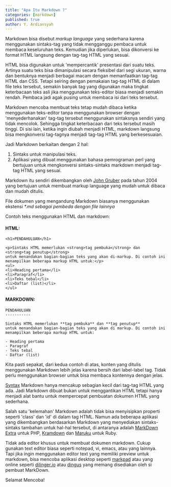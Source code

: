 ```yaml
---
title: "Apa Itu Markdown ?"
categories: [markdown]
published: true
author: Y. Ardiansyah
---
```


Markdown bisa disebut _markup language_ yang sederhana karena menggunakan sintaks-tag yang tidak mengganggu pembaca untuk membaca keseluruhan teks. Kemudian jika diperlukan, bisa dikonversi ke format HTML langsung dengan tag-tag HTML yang sesuai.

HTML bisa digunakan untuk 'mempercantik' presentasi dari suatu teks. Artinya suatu teks bisa dimanipulasi secara fleksibel dari segi ukuran, warna dan bentuknya menjadi berbagai macam dengan memanfaatkan tag-tag HTML dan CSS. Tetapi seiring dengan pemakaian tag-tag HTML di dalam file teks tersebut, semakin banyak tag yang digunakan maka tingkat keterbacaan teks asli jika menggunakan teks-editor biasa menjadi semakin rendah. Pembaca jadi agak pusing untuk membaca isi dari teks tersebut.

Markdown mencoba membuat teks tetap mudah dibaca ketika menggunakan teks-editor tanpa menggunakan browser dengan 'menyederhanakan' tag-tag tersebut menggunakan sintaksnya sendiri yang tidak mencolok. Sehingga tingkat keterbacaan dari teks tersebut masih tinggi. Di sisi lain, ketika ingin diubah menjadi HTML, markdown langsung bisa mengkonversi tag-tagnya menjadi tag-tag HTML yang berkesesuaian.

Jadi Markdown berkaitan dengan 2 hal:

1. Sintaks untuk manipulasi teks.
2. Aplikasi yang dibuat menggunakan bahasa pemrograman perl yang bertujuan untuk mengkonversi sintaks-sintaks markdown menjadi tag-tag HTML yang sesuai.

Markdown itu sendiri dikembangkan oleh [John Gruber] pada tahun 2004 yang bertujuan untuk membuat markup language yang mudah untuk dibaca dan mudah ditulis.

[john gruber]:http://daringfireball.net/

File dokumen yang mengandung Markdown biasanya menggunakan ekstensi _*.md sebagai pembeda dengan file lainnya_

Contoh teks menggunakan HTML dan markdown:


#### HTML: ####

    <h1>PENDAHULUAN</h1>

    <p>Sintaks HTML memerlukan <strong>tag pembuka</strong> dan <strong>tag penutup</strong> 
    untuk menandakan bagian-bagian teks yang akan di-markup. Di contoh ini 
    menampilkan beberapa markup HTML untuk:</p>
    <ul>
    <li>Heading pertama</li>
    <li>Paragraf</li>
    <li>Teks tebal</li>
    <li>Daftar (list)</li>
    </ul>



#### MARKDOWN: ####

    PENDAHULUAN
    -----------
    
    Sintaks HTML memerlukan **tag pembuka** dan **tag penutup** 
    untuk menandakan bagian-bagian teks yang akan di markup. Di contoh ini 
    menampilkan beberapa markup HTML untuk:

    - Heading pertama
    - Paragraf
    - Teks tebal
    - Daftar (list)


Kita pasti sepakat, dari kedua contoh di atas, konten yang ditulis menggunakan Markdown lebih jelas karena bersih dari label-label tag. Tidak perlu menggunakan browser untuk bisa membaca kontennya dengan jelas.

[Syntax] Markdown hanya mencakup sebagian kecil dari tag-tag HTML yang ada. Jadi Markdown dibuat bukan untuk menggantikan HTML tetapi hanya menjadi alat bantu untuk mempercepat pembuatan dokumen HTML yang sederhana.

Salah satu 'kelemahan' Markdown adalah tidak bisa menyisipkan properti seperti 'class' dan 'id' di dalam tag HTML. Namun ada beberapa aplikasi yang dikembangkan berdasarkan Markdown yang menyediakan sintaks-sintaks tambahan untuk hal-hal tersebut, di antaranya adalah [MarkDown Extra] untuk PHP, [Kramdown] dan [Maruku] untuk Ruby.

Tidak ada editor khusus untuk membuat dokumen markdown. Cukup gunakan text editor biasa seperti notepad, vi, emacs, atau yang lainnya. Tapi jika ingin menggunakan editor text yang memiliki preview untuk markdown, bisa mencoba aplikasi desktop seperti [markpad] atau yang online seperti [dilinger.io] atau [dingus] yang memang disediakan oleh si pembuat MarkDown.

Selamat Mencoba!

[syntax]:daringfireball.net/projects/markdown/syntax
[markDown Extra]: http://michelf.ca/projects/php-markdown/extra/
[Kramdown]: http://kramdown.gettalong.org/
[Maruku]: http://maruku.rubyforge.org/maruku.html
[markpad]:https://github.com/Code52/DownmarkerWPF
[dilinger.io]:http://http://dillinger.io/
[dingus]:daringfireball.net/projects/markdown/dingus
